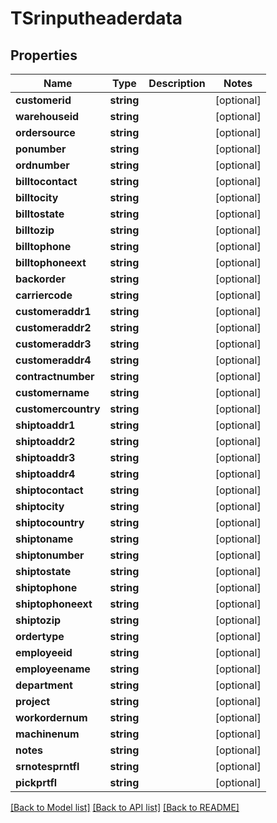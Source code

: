 # TSrinputheaderdata

## Properties
Name | Type | Description | Notes
------------ | ------------- | ------------- | -------------
**customerid** | **string** |  | [optional] 
**warehouseid** | **string** |  | [optional] 
**ordersource** | **string** |  | [optional] 
**ponumber** | **string** |  | [optional] 
**ordnumber** | **string** |  | [optional] 
**billtocontact** | **string** |  | [optional] 
**billtocity** | **string** |  | [optional] 
**billtostate** | **string** |  | [optional] 
**billtozip** | **string** |  | [optional] 
**billtophone** | **string** |  | [optional] 
**billtophoneext** | **string** |  | [optional] 
**backorder** | **string** |  | [optional] 
**carriercode** | **string** |  | [optional] 
**customeraddr1** | **string** |  | [optional] 
**customeraddr2** | **string** |  | [optional] 
**customeraddr3** | **string** |  | [optional] 
**customeraddr4** | **string** |  | [optional] 
**contractnumber** | **string** |  | [optional] 
**customername** | **string** |  | [optional] 
**customercountry** | **string** |  | [optional] 
**shiptoaddr1** | **string** |  | [optional] 
**shiptoaddr2** | **string** |  | [optional] 
**shiptoaddr3** | **string** |  | [optional] 
**shiptoaddr4** | **string** |  | [optional] 
**shiptocontact** | **string** |  | [optional] 
**shiptocity** | **string** |  | [optional] 
**shiptocountry** | **string** |  | [optional] 
**shiptoname** | **string** |  | [optional] 
**shiptonumber** | **string** |  | [optional] 
**shiptostate** | **string** |  | [optional] 
**shiptophone** | **string** |  | [optional] 
**shiptophoneext** | **string** |  | [optional] 
**shiptozip** | **string** |  | [optional] 
**ordertype** | **string** |  | [optional] 
**employeeid** | **string** |  | [optional] 
**employeename** | **string** |  | [optional] 
**department** | **string** |  | [optional] 
**project** | **string** |  | [optional] 
**workordernum** | **string** |  | [optional] 
**machinenum** | **string** |  | [optional] 
**notes** | **string** |  | [optional] 
**srnotesprntfl** | **string** |  | [optional] 
**pickprtfl** | **string** |  | [optional] 

[[Back to Model list]](../README.md#documentation-for-models) [[Back to API list]](../README.md#documentation-for-api-endpoints) [[Back to README]](../README.md)


